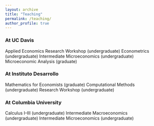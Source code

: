 ```yaml
---
layout: archive
title: "Teaching"
permalink: /teaching/
author_profile: true
---
```


### At UC Davis
Applied Economics Research Workshop (undergraduate)
Econometrics (undergraduate)
Intermediate Microeconomics (undergraduate)
Microeconomic Analysis (graduate)

### At Instituto Desarrollo 
Mathematics for Economists (graduate)
Computational Methods (undergraduate)
Research Workshop (undergraduate)

### At Columbia University
Calculus I–III (undergraduate)
Intermediate Macroeconomics (undergraduate)
Intermediate Microeconomics (undergraduate)


